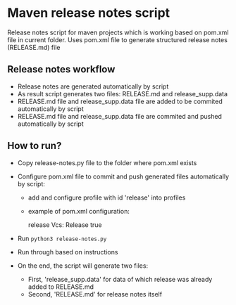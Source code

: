 # Maven release notes script
Release notes script for maven projects which is working based on pom.xml file in current folder.
Uses pom.xml file to generate structured release notes (RELEASE.md) file

## Release notes workflow
* Release notes are generated automatically by script
* As result script generates two files: RELEASE.md and release_supp.data
* RELEASE.md file and release_supp.data file are added to be commited automatically by script
* RELEASE.md file and release_supp.data file are commited and pushed automatically by script

## How to run?
* Copy release-notes.py file to the folder where pom.xml exists
* Configure pom.xml file to commit and push generated files automatically by script:
  * add and configure profile with id 'release' into profiles
  * example of pom.xml configuration:

      <profile>
          <id>release</id>
          <properties>
              <message>Vcs: Release</message>
              <use-ticket>true</use-ticket>
          </properties>
      </profile>

* Run ```python3 release-notes.py```
* Run through based on instructions
* On the end, the script will generate two files:
  * First, 'release_supp.data' for data of which release was already added to RELEASE.md
  * Second, 'RELEASE.md' for release notes itself